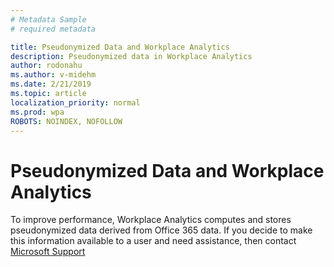 ```yaml
---
# Metadata Sample
# required metadata

title: Pseudonymized Data and Workplace Analytics
description: Pseudonymized data in Workplace Analytics
author: rodonahu
ms.author: v-midehm
ms.date: 2/21/2019
ms.topic: article
localization_priority: normal 
ms.prod: wpa
ROBOTS: NOINDEX, NOFOLLOW
---
```


# Pseudonymized Data and Workplace Analytics

To improve performance, Workplace Analytics computes and stores pseudonymized data derived from Office 365 data.  If you decide to make this information available to a user and need assistance, then contact [Microsoft Support](https://support.microsoft.com/contactus/) 
